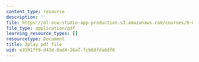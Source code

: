 ```yaml
---
content_type: resource
description: ''
file: https://ol-ocw-studio-app-production.s3.amazonaws.com/courses/9-00sc-introduction-to-psychology-fall-2011/e3591ff9d43d0ad426a7fcb68fda6df0_syXplPKQb_o.pdf
file_type: application/pdf
learning_resource_types: []
resourcetype: Document
title: 3play pdf file
uid: e3591ff9-d43d-0ad4-26a7-fcb68fda6df0
---
```

